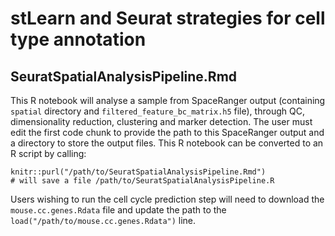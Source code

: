# stLearn and Seurat strategies for cell type annotation

## SeuratSpatialAnalysisPipeline.Rmd

This R notebook will analyse a sample from SpaceRanger output (containing `spatial` directory and `filtered_feature_bc_matrix.h5` file), through QC, dimensionality reduction, clustering and marker detection. The user must edit the first code chunk to provide the path to this SpaceRanger output and a directory to store the output files. This R notebook can be converted to an R script by calling:

```
knitr::purl("/path/to/SeuratSpatialAnalysisPipeline.Rmd")
# will save a file /path/to/SeuratSpatialAnalysisPipeline.R
```

Users wishing to run the cell cycle prediction step will need to download the `mouse.cc.genes.Rdata` file and update the path to the `load("/path/to/mouse.cc.genes.Rdata")` line. 
